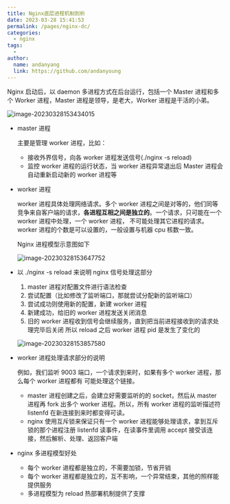 ```yaml
---
title: Nginx底层进程机制剖析
date: 2023-03-28 15:41:53
permalink: /pages/nginx-dc/
categories:
  - nginx
tags:
  -
author:
  name: andanyang
  link: https://github.com/andanyoung
---
```


Nginx 启动后，以 daemon 多进程方式在后台运⾏，包括⼀个 Master 进程和多个 Worker 进程，Master 进程是领导，是⽼⼤，Worker 进程是干活的⼩弟。

![image-20230328153434015](http://md7.admin4j.com/blog/202303281534069.png)

- master 进程

  主要是管理 worker 进程，⽐如：

  - 接收外界信号，向各 worker 进程发送信号(./nginx -s reload)
  - 监控 worker 进程的运⾏状态，当 worker 进程异常退出后 Master 进程会⾃动重新启动新的 worker 进程等

- worker 进程

  worker 进程具体处理⽹络请求。多个 worker 进程之间是对等的，他们同等竞争来⾃客户端的请求，**各进程互相之间是独⽴的**。⼀个请求，只可能在⼀个 worker 进程中处理，⼀个 worker 进程， 不可能处理其它进程的请求。worker 进程的个数是可以设置的，⼀般设置与机器 cpu 核数⼀致。

  Nginx 进程模型示意图如下

  ![image-20230328153647752](http://md7.admin4j.com/blog/202303281536822.png)

- 以 ./nginx -s reload 来说明 nginx 信号处理这部分

  1. master 进程对配置文件进⾏语法检查
  2. 尝试配置（⽐如修改了监听端口，那就尝试分配新的监听端口）
  3. 尝试成功则使⽤新的配置，新建 worker 进程
  4. 新建成功，给旧的 worker 进程发送关闭消息
  5. 旧的 worker 进程收到信号会继续服务，直到把当前进程接收到的请求处理完毕后关闭 所以 reload 之后 worker 进程 pid 是发⽣了变化的

  ![image-20230328153857580](http://md7.admin4j.com/blog/202303281538631.png)

- worker 进程处理请求部分的说明

  例如，我们监听 9003 端口，⼀个请求到来时，如果有多个 worker 进程，那么每个 worker 进程都有 可能处理这个链接。

  - master 进程创建之后，会建⽴好需要监听的的 socket，然后从 master 进程再 fork 出多个 worker 进程。所以，所有 worker 进程的监听描述符 listenfd 在新连接到来时都变得可读。
  - nginx 使⽤互斥锁来保证只有⼀个 worker 进程能够处理请求，拿到互斥锁的那个进程注册 listenfd 读事件，在读事件⾥调⽤ accept 接受该连接，然后解析、处理、返回客户端

- nginx 多进程模型好处

  - 每个 worker 进程都是独⽴的，不需要加锁，节省开销
  - 每个 worker 进程都是独⽴的，互不影响，⼀个异常结束，其他的照样能提供服务
  - 多进程模型为 reload 热部署机制提供了⽀撑
